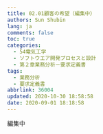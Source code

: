 ```yaml
---
title: 02.01顧客の希望（編集中）
authors: Sun Shubin
lang: ja
comments: false
toc: true
categories:
  - 54電気工学
  - ソフトウエア開発プロセスと設計
  - 第２章業務分析－要求定義書
tags:
  - 業務分析
  - 要求定義書
abbrlink: 36004
updated: 2020-10-30 18:58:58
date: 2020-09-01 18:18:58
---
```


編集中
   





